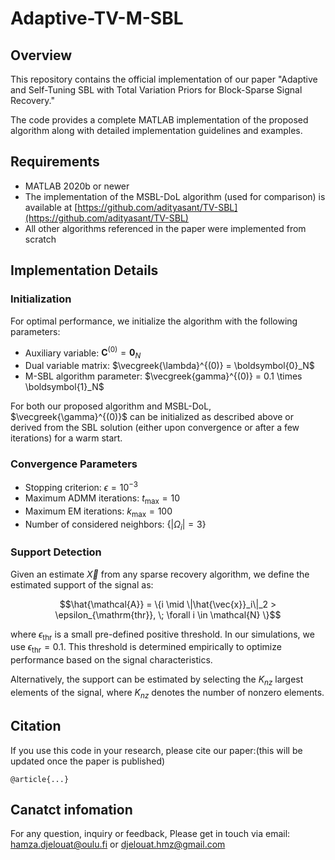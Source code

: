 # Adaptive-TV-M-SBL

## Overview
This repository contains the official implementation of our paper "Adaptive and Self-Tuning SBL with Total Variation Priors for Block-Sparse Signal Recovery." 

The code provides a complete MATLAB implementation of the proposed algorithm along with detailed implementation guidelines and examples.

## Requirements
- MATLAB 2020b or newer
- The implementation of the MSBL-DoL algorithm (used for comparison) is available at [https://github.com/adityasant/TV-SBL](https://github.com/adityasant/TV-SBL)
- All other algorithms referenced in the paper were implemented from scratch

## Implementation Details

### Initialization
For optimal performance, we initialize the algorithm with the following parameters:
- Auxiliary variable: $\boldsymbol{C}^{(0)} = \boldsymbol{0}_N$
- Dual variable matrix: $\vecgreek{\lambda}^{(0)} = \boldsymbol{0}_N$
- M-SBL algorithm parameter: $\vecgreek{gamma}^{(0)} = 0.1 \times \boldsymbol{1}_N$

For both our proposed algorithm and MSBL-DoL, $\vecgreek{\gamma}^{(0)}$ can be initialized as described above or derived from the SBL solution (either upon convergence or after a few iterations) for a warm start.

### Convergence Parameters
- Stopping criterion: $\epsilon=10^{-3}$
- Maximum ADMM iterations: $t_{\mathrm{max}}=10$
- Maximum EM iterations: $k_{\mathrm{max}}=100$
- Number of considered neighbors: $\{|\Omega_i|=3\}$

### Support Detection
Given an estimate $\vec{X}$ from any sparse recovery algorithm, we define the estimated support of the signal as:

$$\hat{\mathcal{A}} = \{i \mid \|\hat{\vec{x}}_i\|_2 > \epsilon_{\mathrm{thr}}, \; \forall i \in \mathcal{N} \}$$

where $\epsilon_{\mathrm{thr}}$ is a small pre-defined positive threshold. In our simulations, we use $\epsilon_{\mathrm{thr}} = 0.1$. This threshold is determined empirically to optimize performance based on the signal characteristics.

Alternatively, the support can be estimated by selecting the $K_{nz}$ largest elements of the signal, where $K_{nz}$ denotes the number of nonzero elements.

## Citation
If you use this code in your research, please cite our paper:(this will be updated once the paper is published)
```
@article{...}
```

## Canatct infomation

For any question, inquiry or feedback, Please get in touch via email: hamza.djelouat@oulu.fi or djelouat.hmz@gmail.com 

